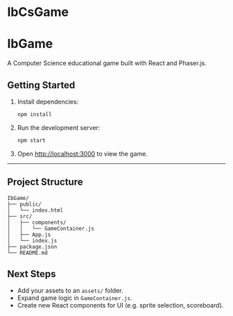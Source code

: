 # IbCsGame
# IbGame

A Computer Science educational game built with React and Phaser.js.

## Getting Started

1. Install dependencies:

   ```bash
   npm install
   ```

2. Run the development server:

   ```bash
   npm start
   ```

3. Open [http://localhost:3000](http://localhost:3000) to view the game.

---

## Project Structure

```
IbGame/
├── public/
│   └── index.html
├── src/
│   ├── components/
│   │   └── GameContainer.js
│   ├── App.js
│   └── index.js
├── package.json
└── README.md
```

## Next Steps

- Add your assets to an `assets/` folder.
- Expand game logic in `GameContainer.js`.
- Create new React components for UI (e.g. sprite selection, scoreboard).

